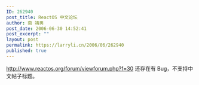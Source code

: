 ```yaml
---
ID: 262940
post_title: ReactOS 中文论坛
author: 南 靖男
post_date: 2006-06-30 14:52:41
post_excerpt: ""
layout: post
permalink: https://larryli.cn/2006/06/262940
published: true
---
```

<a href="http://www.reactos.org/forum/viewforum.php?f=30">http://www.reactos.org/forum/viewforum.php?f=30</a>
还存在有 Bug，不支持中文帖子标题。
